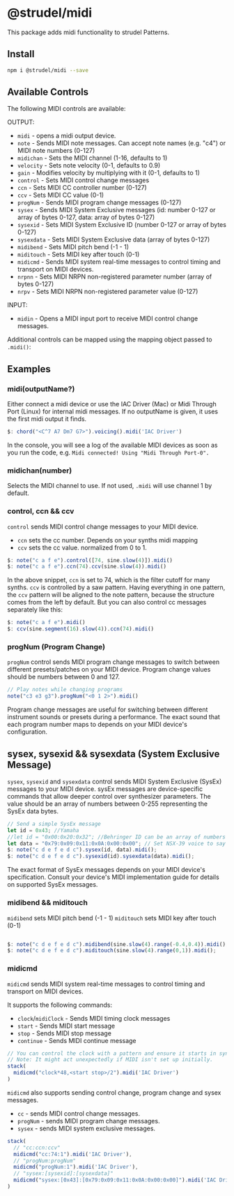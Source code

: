 # @strudel/midi

This package adds midi functionality to strudel Patterns.

## Install

```sh
npm i @strudel/midi --save
```

## Available Controls

The following MIDI controls are available:

OUTPUT:

- `midi` - opens a midi output device.
- `note` - Sends MIDI note messages. Can accept note names (e.g. "c4") or MIDI note numbers (0-127)
- `midichan` - Sets the MIDI channel (1-16, defaults to 1)
- `velocity` - Sets note velocity (0-1, defaults to 0.9)
- `gain` - Modifies velocity by multiplying with it (0-1, defaults to 1)
- `control` - Sets MIDI control change messages
- `ccn` - Sets MIDI CC controller number (0-127)
- `ccv` - Sets MIDI CC value (0-1)
- `progNum` - Sends MIDI program change messages (0-127)
- `sysex` - Sends MIDI System Exclusive messages (id: number 0-127 or array of bytes 0-127, data: array of bytes 0-127)
- `sysexid` - Sets MIDI System Exclusive ID (number 0-127 or array of bytes 0-127)
- `sysexdata` - Sets MIDI System Exclusive data (array of bytes 0-127)
- `midibend` - Sets MIDI pitch bend (-1 - 1)
- `miditouch` - Sets MIDI key after touch (0-1)
- `midicmd` - Sends MIDI system real-time messages to control timing and transport on MIDI devices.
- `nrpnn` - Sets MIDI NRPN non-registered parameter number (array of bytes 0-127)
- `nrpv` - Sets MIDI NRPN non-registered parameter value (0-127)


INPUT:

- `midin` - Opens a MIDI input port to receive MIDI control change messages.

Additional controls can be mapped using the mapping object passed to `.midi()`:

## Examples

### midi(outputName?)

Either connect a midi device or use the IAC Driver (Mac) or Midi Through Port (Linux) for internal midi messages.
If no outputName is given, it uses the first midi output it finds.

```javascript
$: chord("<C^7 A7 Dm7 G7>").voicing().midi('IAC Driver')
```

In the console, you will see a log of the available MIDI devices as soon as you run the code, e.g. `Midi connected! Using "Midi Through Port-0".`

### midichan(number)

Selects the MIDI channel to use. If not used, `.midi` will use channel 1 by default.

### control, ccn && ccv

`control` sends MIDI control change messages to your MIDI device.

- `ccn` sets the cc number. Depends on your synths midi mapping
- `ccv` sets the cc value. normalized from 0 to 1.

```javascript
$: note("c a f e").control([74, sine.slow(4)]).midi()
$: note("c a f e").ccn(74).ccv(sine.slow(4)).midi()
```

In the above snippet, `ccn` is set to 74, which is the filter cutoff for many synths. `ccv` is controlled by a saw pattern.
Having everything in one pattern, the `ccv` pattern will be aligned to the note pattern, because the structure comes from the left by default.
But you can also control cc messages separately like this:

```javascript
$: note("c a f e").midi()
$: ccv(sine.segment(16).slow(4)).ccn(74).midi()
```

### progNum (Program Change)

`progNum` control sends MIDI program change messages to switch between different presets/patches on your MIDI device.
Program change values should be numbers between 0 and 127.

```javascript
// Play notes while changing programs
note("c3 e3 g3").progNum("<0 1 2>").midi()
```

Program change messages are useful for switching between different instrument sounds or presets during a performance. 
The exact sound that each program number maps to depends on your MIDI device's configuration.

## sysex,  sysexid && sysexdata (System Exclusive Message)

`sysex`, `sysexid` and `sysexdata` control sends MIDI System Exclusive (SysEx) messages to your MIDI device. 
sysEx messages are device-specific commands that allow deeper control over synthesizer parameters. 
The value should be an array of numbers between 0-255 representing the SysEx data bytes.

```javascript
// Send a simple SysEx message
let id = 0x43; //Yamaha
//let id = "0x00:0x20:0x32"; //Behringer ID can be an array of numbers
let data = "0x79:0x09:0x11:0x0A:0x00:0x00"; // Set NSX-39 voice to say "Aa"
$: note("c d e f e d c").sysex(id, data).midi();
$: note("c d e f e d c").sysexid(id).sysexdata(data).midi();
```

The exact format of SysEx messages depends on your MIDI device's specification.
Consult your device's MIDI implementation guide for details on supported SysEx messages.

### midibend && miditouch

`midibend` sets MIDI pitch bend (-1 - 1)
`miditouch` sets MIDI key after touch (0-1)

```javascript

$: note("c d e f e d c").midibend(sine.slow(4).range(-0.4,0.4)).midi();
$: note("c d e f e d c").miditouch(sine.slow(4).range(0,1)).midi();

```

### midicmd

`midicmd` sends MIDI system real-time messages to control timing and transport on MIDI devices.

It supports the following commands:

- `clock`/`midiClock` - Sends MIDI timing clock messages
- `start` - Sends MIDI start message
- `stop` - Sends MIDI stop message
- `continue` - Sends MIDI continue message

```javascript
// You can control the clock with a pattern and ensure it starts in sync when the repl begins.
// Note: It might act unexpectedly if MIDI isn't set up initially.
stack(
  midicmd("clock*48,<start stop>/2").midi('IAC Driver') 
)
```

`midicmd` also supports sending control change, program change and sysex messages.

- `cc` - sends MIDI control change messages.
- `progNum` - sends MIDI program change messages.
- `sysex` - sends MIDI system exclusive messages.

```javascript
stack(
  // "cc:ccn:ccv"
  midicmd("cc:74:1").midi('IAC Driver'),
  // "progNum:progNum"
  midicmd("progNum:1").midi('IAC Driver'),
  // "sysex:[sysexid]:[sysexdata]"
  midicmd("sysex:[0x43]:[0x79:0x09:0x11:0x0A:0x00:0x00]").midi('IAC Driver')
)
```